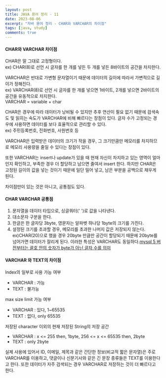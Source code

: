 ```yaml
---
layout: post
title: JAVA 용어 정리 - 11
date: 2023-08-06
excerpt: "자바 용어 정리 - CHAR와 VARCHAR의 차이점"
tags: [java, study]
comments: true
---
```


#### CHAR와 VARCHAR 차이점

CHAR은 말 그대로 고정형이다. <BR>ex) CHAR(8)로 선언 시 글자를 한  개를 넣든 두 개를 넣든 8바이트의 공간을 차지한다.

VARCHAR은 반대로 가변형 문자열이기 때문에 데이터의 길이에 따라서 가변적으로 길이가 정해진다.<BR>ex) VARCHAR(8)로 선언 시 글자를 한 개를 넣으면 1바이트, 2개를 넣으면 2바이트의 공간을 유동적으로 차지한다.<BR>VARCHAR = variable + char

CHAR은 경우에 따라 데이터가 낭비될 수 있지만 추후 연산이 필요 없기 때문에 검색속도 및 읽히는 속도가 VARCHAR에 비해 빠르다는 장점이 있다. 글자 수가 고정되는 경우에 사용하면 데이터를 보다 효율적으로 관리할 수 있다.<BR>ex) 주민등록번호, 전화번호, 사원번호 등

VARCHAR은 입력받은 데이터의 크기가 작을 경우, 그 크기만큼만 메모리를 차지하므로 메모리 사용량을 줄일 수 있다는 장점이 있다.

또한 VARCHAR는 insert나 update가 있을 때 현재 자신이 차지하고 있는 영역이 얼마인지 확인하고, 부족한 경우 더 할당하고 남으면 줄여서 insert 한다. 하지만 CHAR은 고정된 길이의 값을 넣는 것이기 때문에 일단 밀어 넣고, 남은 부분을 공백으로 채우게 된다.

차이점만이 있는 것은 아니고, 공통점도 있다.

#### CHAR VARCHAR 공통점

1. 문자열을 데이터 타입으로, 싱글쿼터(' ')로 값을 나타낸다.
2. 대소문자 구분을 한다.
3. 한글은 한 글자당 3byte, 영문자는 알파벳 하나당 1byte의 크기를 가진다.
4. 설정된 크기를 초과할 경우, 메모리를 초과한 나머지 값은 저장되지 않는다.<br>ex)CHAR(20)으로 했을 경우 20byte 만큼만 공간이 할당되기 때문에 20byte를 넘어가면 데이터가 잘리게 된다. 이러한 특성은 VARCHAR도 동일하다.<u>mysql 5 버전부터는 괄호 안의 숫자가 byte가 아닌 글자 수를 의미</u>

#### VARCHAR 와 TEXT의 차이점

Index의 일부로 사용 가능 여부

- VARCHAR : 가능
- TEXT : 불가능

max size limit 가능 여부

- VARCHAR : 있다, 1~65535
- TEXT : 없다, only 65535

저장된 character 이외의 현재 저장된 String의 저장 공간

- VARCHAR : x <= 255 then, 1byte, 256 <= x <= 65535 then, 2byte
- TEXT : only 2byte

실제 사용에 있어서 ID, 이메일, 제목과 같은 간단한 정보(비교적 짧은 문자열)은 주로 VARCHAR를 이용하고, 댓글이나 신문기사와 같은 긴 문장 종류들은 TEXT를 이용한다고 한다. 또한 데이터가 자주 검색되는 경우 VARCHAR로 저장하는 것이 더 빠르다고 한다.
